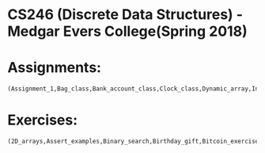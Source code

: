 # CS246 (Discrete Data Structures) - Medgar Evers College(Spring 2018)
# Assignments:
```
(Assignment_1,Bag_class,Bank_account_class,Clock_class,Dynamic_array,Inheritance_class,Linked_list,Point_class,Sets_class)
```
# Exercises:
```
(2D_arrays,Assert_examples,Binary_search,Birthday_gift,Bitcoin_exercise,Link_List_Nodes_exercise,Sort_list,Template)
```
